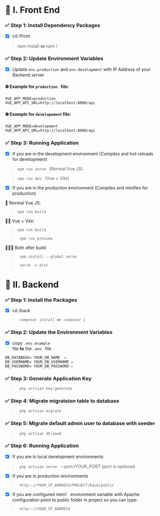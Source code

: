 # 📌 I. Front End 
### ✅ Step 1: Install Dependency Packages
- [x] cd /front
> npm install **or** npm i 

### ✅ Step 2: Update Environment Variables
- [x] Update <code>env.production</code> and <code>env.development</code> with IP Address of your Backend server

#### ⛔ Example for <code>production </code> file:
```
VUE_APP_MODE=production
VUE_APP_API_URL=http://localhost:8000/api
```

#### ⛔ Example for <code>developement</code> file:
```
VUE_APP_MODE=development
VUE_APP_API_URL=http://localhost:8000/api
```
### ✅ Step 3: Running Application
- [x] If you are in the development environment (Compiles and hot-reloads for development)
> <code>npm run serve </code> (Normal Vue JS)

> <code>npm run dev </code> (Vue + Vite)
- [x] If you are in the production environment (Compiles and minifies for production)
  
📍 Normal Vue JS:
> <code>npm run build </code>

📍📍 Vue + Vite: 
> <code>npm run build </code>

> <code> npm run preview </code>

📍📍📍 Both after build
  
> <code> npm install --global serve </code>

> <code> serve -s dist </code>


# 📌 II. Backend 
### ✅ Step 1: Install the Packages
- [x] cd /back
> <code> composer install **or** composer i </code>

### ✅ Step 2: Update the Environment Variables
- [x] copy <code>.env.example </code> file **to** the <code>.env </code> file
  
```
DB_DATABASE= YOUR_DB_NAME  ✏️
DB_USERNAME= YOUR_DB_USERNAME ✏️
DB_PASSWORD= YOUR_DB_PASSWORD ✏️
```
### ✅ Step 3: Generate Application Key
> <code> php artisan key:generate </code>

### ✅ Step 4: Migrate migrateion table to database
> <code> php artisan migrate </code>

### ✅ Step 5: Migrate default admin user to database with seeder
> <code> php artisan db:seed </code>

### ✅ Step 6: Running Application
- [x] If you are in local development environments
> <code> php artisan serve </code> --port=YOUR_PORT (port is optional) 

- [x] If you are in production environments

> <code> http:://YOUR_IP_ADDRESS/PROJECT/back/public </code>

- [x] If you are configured <code>VHOST </code> environment variable  with Apache configuration point to public folder in project so you can type:
> <code> http:://YOUR_IP_ADDRESS </code>

